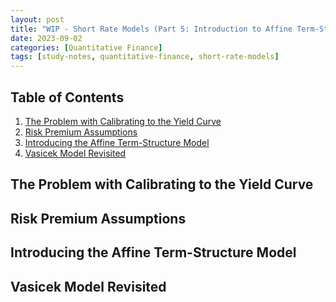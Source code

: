 ```yaml
---
layout: post
title: "WIP - Short Rate Models (Part 5: Introduction to Affine Term-Structure Model)"
date: 2023-09-02
categories: [Quantitative Finance]
tags: [study-notes, quantitative-finance, short-rate-models]
---
```


<script type="text/javascript" src="https://cdn.mathjax.org/mathjax/latest/MathJax.js?config=default"></script>


## Table of Contents

1. [The Problem with Calibrating to the Yield Curve](#the-problem-with-calibrating-to-the-yield-curve)
2. [Risk Premium Assumptions](#risk-premium-assumptions)
3. [Introducing the Affine Term-Structure Model](#affine-term-structure-model)
4. [Vasicek Model Revisited](#vasicek-model-revisited)

## The Problem with Calibrating to the Yield Curve

## Risk Premium Assumptions

## Introducing the Affine Term-Structure Model

## Vasicek Model Revisited